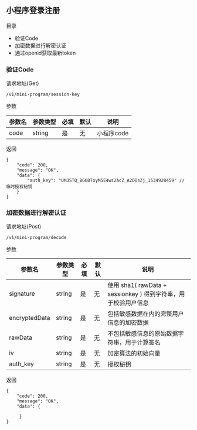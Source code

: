 ## 小程序登录注册

目录

- 验证Code
- 加密数据进行解密认证
- 通过openid获取最新token


### 验证Code

请求地址(Get)

```
/v1/mini-program/session-key
```

参数

参数名 | 参数类型| 必填 | 默认 | 说明
---|---|---|---|---
code | string| 是 | 无 | 小程序code

返回

```
{
    "code": 200,
    "message": "OK",
    "data": {
        "auth_key": "UMJSTQ_BG6D7xyM5E4ws2AcZ_A2DIsZj_1534928459" // 临时授权秘钥
    }
}
```

### 加密数据进行解密认证

请求地址(Post)

```
/v1/mini-program/decode
```

参数

参数名 | 参数类型| 必填 | 默认 | 说明
---|---|---|---|---
signature | string| 是 | 无 | 使用 sha1( rawData + sessionkey ) 得到字符串，用于校验用户信息
encryptedData | string| 是 | 无 | 包括敏感数据在内的完整用户信息的加密数据
rawData | string| 是 | 无 | 不包括敏感信息的原始数据字符串，用于计算签名
iv | string| 是 | 无 | 加密算法的初始向量
auth_key | string| 是 | 无 | 授权秘钥

返回

```
{
    "code": 200,
    "message": "OK",
    "data": {
     
     }
}
```
